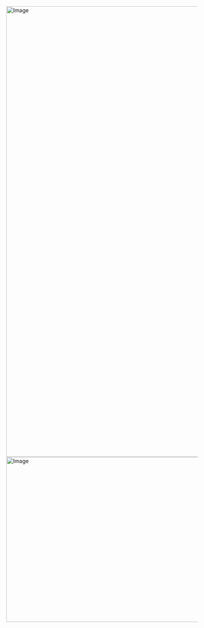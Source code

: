 <img width="1001" height="1185" alt="Image" src="https://github.com/user-attachments/assets/6a509de2-b728-4fe9-bae4-efd280170dee" />

<img width="983" height="434" alt="Image" src="https://github.com/user-attachments/assets/20bfeb32-1f77-477a-aad3-fd2813641087" />